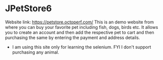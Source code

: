 # JPetStore6
Website link: https://petstore.octoperf.com/
This is an demo website from where you can buy your favorite pet including fish, dogs, birds etc.
It allows you to create an account and then add the respective pet to cart and then purchasing the same by entering the payment and address details.
* I am using this site only for learning the selenium. FYI I don't support purchasing any animal.
  
